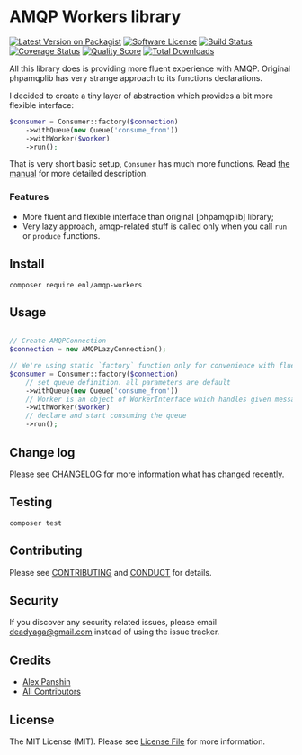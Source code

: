 # AMQP Workers library

[![Latest Version on Packagist][ico-version]][link-packagist]
[![Software License][ico-license]](LICENSE.md)
[![Build Status][ico-travis]][link-travis]
[![Coverage Status][ico-scrutinizer]][link-scrutinizer]
[![Quality Score][ico-code-quality]][link-code-quality]
[![Total Downloads][ico-downloads]][link-downloads]

All this library does is providing more fluent experience with AMQP. Original phpamqplib has very strange approach to its functions declarations.

I decided to create a tiny layer of abstraction which provides a bit more flexible interface:

```php
$consumer = Consumer::factory($connection)
    ->withQueue(new Queue('consume_from'))
    ->withWorker($worker)
    ->run();
```

That is very short basic setup, `Consumer` has much more functions. Read [the manual](doc/index.md) for more detailed description.

### Features ###

* More fluent and flexible interface than original [phpamqplib] library;
* Very lazy approach, amqp-related stuff is called only when you call `run` or `produce` functions.

## Install ##

```
composer require enl/amqp-workers
```

## Usage ##

```php

// Create AMQPConnection
$connection = new AMQPLazyConnection();

// We're using static `factory` function only for convenience with fluent interface
$consumer = Consumer::factory($connection)
    // set queue definition. all parameters are default
    ->withQueue(new Queue('consume_from'))
    // Worker is an object of WorkerInterface which handles given message body
    ->withWorker($worker)
    // declare and start consuming the queue
    ->run();
```

## Change log ##

Please see [CHANGELOG](CHANGELOG.md) for more information what has changed recently.

## Testing ##

```
composer test
```

## Contributing ##

Please see [CONTRIBUTING](CONTRIBUTING.md) and [CONDUCT](CONDUCT.md) for details.

## Security ##

If you discover any security related issues, please email [deadyaga@gmail.com](mailto:deadyaga@gmail.com) instead of using the issue tracker.

## Credits

- [Alex Panshin][link-author]
- [All Contributors][link-contributors]

## License

The MIT License (MIT). Please see [License File](LICENSE.md) for more information.

[ico-version]: https://img.shields.io/packagist/v/enl/amqp-workers.svg?style=flat-square
[ico-license]: https://img.shields.io/badge/license-MIT-brightgreen.svg?style=flat-square
[ico-travis]: https://img.shields.io/travis/enl/amqp-workers/master.svg?style=flat-square
[ico-scrutinizer]: https://img.shields.io/scrutinizer/coverage/g/enl/amqp-workers.svg?style=flat-square
[ico-code-quality]: https://img.shields.io/scrutinizer/g/enl/amqp-workers.svg?style=flat-square
[ico-downloads]: https://img.shields.io/packagist/dt/enl/amqp-workers.svg?style=flat-square

[link-packagist]: https://packagist.org/packages/enl/amqp-workers
[link-travis]: https://travis-ci.org/enl/amqp-workers
[link-scrutinizer]: https://scrutinizer-ci.com/g/enl/amqp-workers/code-structure
[link-code-quality]: https://scrutinizer-ci.com/g/enl/amqp-workers
[link-downloads]: https://packagist.org/packages/enl/amqp-workers
[link-author]: https://github.com/enl
[link-contributors]: https://github.com/enl/amqpworkers/graphs/contributors
